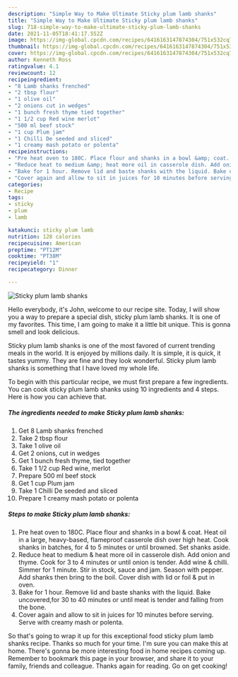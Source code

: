 ```yaml
---
description: "Simple Way to Make Ultimate Sticky plum lamb shanks"
title: "Simple Way to Make Ultimate Sticky plum lamb shanks"
slug: 718-simple-way-to-make-ultimate-sticky-plum-lamb-shanks
date: 2021-11-05T18:41:17.552Z
image: https://img-global.cpcdn.com/recipes/6416163147874304/751x532cq70/sticky-plum-lamb-shanks-recipe-main-photo.jpg
thumbnail: https://img-global.cpcdn.com/recipes/6416163147874304/751x532cq70/sticky-plum-lamb-shanks-recipe-main-photo.jpg
cover: https://img-global.cpcdn.com/recipes/6416163147874304/751x532cq70/sticky-plum-lamb-shanks-recipe-main-photo.jpg
author: Kenneth Ross
ratingvalue: 4.1
reviewcount: 12
recipeingredient:
- "8 Lamb shanks frenched"
- "2 tbsp flour"
- "1 olive oil"
- "2 onions cut in wedges"
- "1 bunch fresh thyme tied together"
- "1 1/2 cup Red wine merlot"
- "500 ml beef stock"
- "1 cup Plum jam"
- "1 Chilli De seeded and sliced"
- "1 creamy mash potato or polenta"
recipeinstructions:
- "Pre heat oven to 180C. Place flour and shanks in a bowl &amp; coat. Heat oil in a large, heavy-based, flameproof casserole dish over high heat. Cook shanks in batches, for 4 to 5 minutes or until browned. Set shanks aside."
- "Reduce heat to medium &amp; heat more oil in casserole dish. Add onion and thyme. Cook for 3 to 4 minutes or until onion is tender. Add wine &amp; chilli. Simmer for 1 minute. Stir in stock, sauce and jam. Season with pepper. Add shanks then bring to the boil. Cover dish with lid or foil &amp; put in oven."
- "Bake for 1 hour. Remove lid and baste shanks with the liquid. Bake uncovered,for 30 to 40 minutes or until meat is tender and falling from the bone."
- "Cover again and allow to sit in juices for 10 minutes before serving. Serve with creamy mash or polenta."
categories:
- Recipe
tags:
- sticky
- plum
- lamb

katakunci: sticky plum lamb 
nutrition: 128 calories
recipecuisine: American
preptime: "PT12M"
cooktime: "PT38M"
recipeyield: "1"
recipecategory: Dinner

---
```



![Sticky plum lamb shanks](https://img-global.cpcdn.com/recipes/6416163147874304/751x532cq70/sticky-plum-lamb-shanks-recipe-main-photo.jpg)

Hello everybody, it's John, welcome to our recipe site. Today, I will show you a way to prepare a special dish, sticky plum lamb shanks. It is one of my favorites. This time, I am going to make it a little bit unique. This is gonna smell and look delicious.

Sticky plum lamb shanks is one of the most favored of current trending meals in the world. It is enjoyed by millions daily. It is simple, it is quick, it tastes yummy. They are fine and they look wonderful. Sticky plum lamb shanks is something that I have loved my whole life.




To begin with this particular recipe, we must first prepare a few ingredients. You can cook sticky plum lamb shanks using 10 ingredients and 4 steps. Here is how you can achieve that.

<!--inarticleads1-->

##### The ingredients needed to make Sticky plum lamb shanks:

1. Get 8 Lamb shanks frenched
1. Take 2 tbsp flour
1. Take 1 olive oil
1. Get 2 onions, cut in wedges
1. Get 1 bunch fresh thyme, tied together
1. Take 1 1/2 cup Red wine, merlot
1. Prepare 500 ml beef stock
1. Get 1 cup Plum jam
1. Take 1 Chilli De seeded and sliced
1. Prepare 1 creamy mash potato or polenta




<!--inarticleads2-->

##### Steps to make Sticky plum lamb shanks:

1. Pre heat oven to 180C. Place flour and shanks in a bowl &amp; coat. Heat oil in a large, heavy-based, flameproof casserole dish over high heat. Cook shanks in batches, for 4 to 5 minutes or until browned. Set shanks aside.
1. Reduce heat to medium &amp; heat more oil in casserole dish. Add onion and thyme. Cook for 3 to 4 minutes or until onion is tender. Add wine &amp; chilli. Simmer for 1 minute. Stir in stock, sauce and jam. Season with pepper. Add shanks then bring to the boil. Cover dish with lid or foil &amp; put in oven.
1. Bake for 1 hour. Remove lid and baste shanks with the liquid. Bake uncovered,for 30 to 40 minutes or until meat is tender and falling from the bone.
1. Cover again and allow to sit in juices for 10 minutes before serving. Serve with creamy mash or polenta.




So that's going to wrap it up for this exceptional food sticky plum lamb shanks recipe. Thanks so much for your time. I'm sure you can make this at home. There's gonna be more interesting food in home recipes coming up. Remember to bookmark this page in your browser, and share it to your family, friends and colleague. Thanks again for reading. Go on get cooking!
